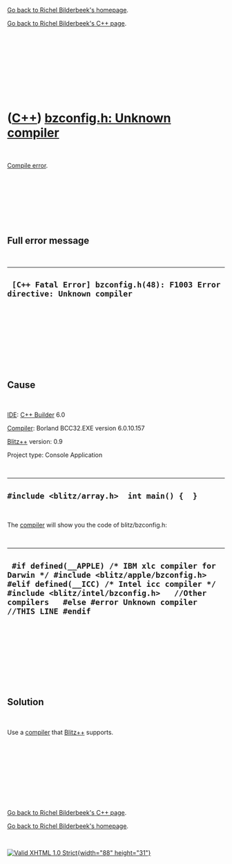 [Go back to Richel Bilderbeek's homepage](index.htm).

[Go back to Richel Bilderbeek's C++ page](Cpp.htm).

 

 

 

 

 

([C++](Cpp.htm)) [bzconfig.h: Unknown compiler](CppCompileErrorBzconfigHunknownCompiler.htm)
============================================================================================

 

[Compile error](CppCompileError.htm).

 

 

 

 

Full error message
------------------

 

  ------------------------------------------------------------------------------
  ` [C++ Fatal Error] bzconfig.h(48): F1003 Error directive: Unknown compiler`
  ------------------------------------------------------------------------------

 

 

 

 

 

Cause
-----

 

[IDE](CppIde.htm): [C++ Builder](CppBuilder.htm) 6.0

[Compiler](CppCompiler.htm): Borland BCC32.EXE version 6.0.10.157

[Blitz++](CppBlitzpp.htm) version: 0.9

Project type: Console Application

 

  -----------------------------------------------
  ` #include <blitz/array.h>  int main() {  } `
  -----------------------------------------------

 

The [compiler](CppCompiler.htm) will show you the code of
blitz/bzconfig.h:

 

  ------------------------------------------------------------------------------------------------------------------------------------------------------------------------------------------------------------------------------------------------------
  ` #if defined(__APPLE) /* IBM xlc compiler for Darwin */ #include <blitz/apple/bzconfig.h>   #elif defined(__ICC) /* Intel icc compiler */ #include <blitz/intel/bzconfig.h>   //Other compilers   #else #error Unknown compiler //THIS LINE #endif`
  ------------------------------------------------------------------------------------------------------------------------------------------------------------------------------------------------------------------------------------------------------

 

 

 

 

 

Solution
--------

 

Use a [compiler](CppCompiler.htm) that [Blitz++](CppBlitzpp.htm)
supports.

 

 

 

 

 

[Go back to Richel Bilderbeek's C++ page](Cpp.htm).

[Go back to Richel Bilderbeek's homepage](index.htm).

 

[![Valid XHTML 1.0 Strict](valid-xhtml10.png){width="88"
height="31"}](http://validator.w3.org/check?uri=referer)
